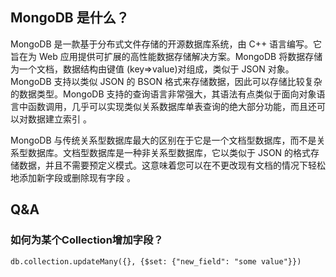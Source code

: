
## MongoDB  是什么？

MongoDB 是一款基于分布式文件存储的开源数据库系统，由 C++ 语言编写。它旨在为 Web 应用提供可扩展的高性能数据存储解决方案。MongoDB 将数据存储为一个文档，数据结构由键值 (key=>value)对组成，类似于 JSON 对象。MongoDB 支持以类似 JSON 的 BSON 格式来存储数据，因此可以存储比较复杂的数据类型。MongoDB 支持的查询语言非常强大，其语法有点类似于面向对象语言中函数调用，几乎可以实现类似关系数据库单表查询的绝大部分功能，而且还可以对数据建立索引 。

MongoDB 与传统关系型数据库最大的区别在于它是一个文档型数据库，而不是关系型数据库。文档型数据库是一种非关系型数据库，它以类似于 JSON 的格式存储数据，并且不需要预定义模式。这意味着您可以在不更改现有文档的情况下轻松地添加新字段或删除现有字段 。

## Q&A

### 如何为某个Collection增加字段？

```
db.collection.updateMany({}, {$set: {"new_field": "some value"}})
```